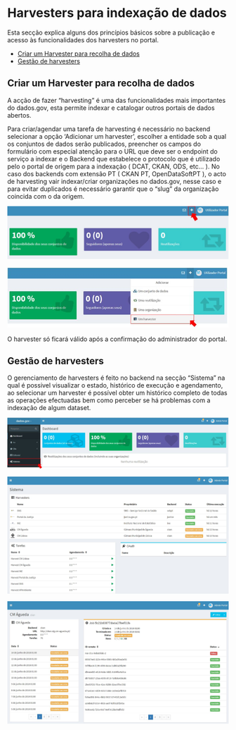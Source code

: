 # Harvesters para indexação de dados

Esta secção explica alguns dos princípios básicos sobre a publicação e acesso às funcionalidades dos harvesters no portal.

- [Criar um Harvester para recolha de dados](#criar-um-harvester-para-recolha-de-dados)
- [Gestão de harvesters](#gestão-de-harvesters)

## Criar um Harvester para recolha de dados

A acção de fazer “harvesting” é uma das funcionalidades mais importantes do dados.gov, esta permite indexar e catalogar outros portais de dados abertos.

Para criar/agendar uma tarefa de harvesting é necessário no backend selecionar a opção ‘Adicionar um harvester’, escolher a entidade sob a qual os conjuntos de dados serão publicados, preencher os campos do formulário com especial atenção para o URL que deve ser o endpoint do serviço a indexar e o Backend que estabelece o protocolo que é utilizado pelo o portal de origem para a indexação ( DCAT, CKAN, ODS, etc... ). 
No caso dos backends com extensão PT ( CKAN PT, OpenDataSoftPT ), o acto de harvesting vair indexar/criar organizações no dados.gov, nesse caso e para evitar duplicados é necessário garantir que o “slug” da organização coincida com o da origem.

![Mais](screenshots/plus.JPG)
 
![Adicionar um Harvester](screenshots/harvester.JPG)
 
O harvester só ficará válido após a confirmação do administrador do portal.

## Gestão de harvesters

O gerenciamento de harvesters é feito no backend na secção “Sistema” na qual é possivel visualizar o estado, histórico de execução e agendamento, ao selecionar um harvester é possível obter um histórico completo de todas as operações efectuadas bem como perceber se há problemas com a indexação de algum dataset.

![Módulo Sistema](screenshots/sistemaclick.JPG)
 
![Visão geral dos harvesters adicionados](screenshots/sistemabackend.JPG)
 
![Detalhes de um harvester](screenshots/failharvester.JPG)
 
